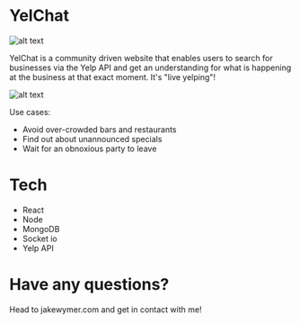 # YelChat

![alt text](https://s15.postimg.cc/6hnl3hfpn/Screen_Shot_2018-08-03_at_12.10.52_PM.png "Home page screenshot")

YelChat is a community driven website that enables users to search for businesses via the Yelp API and get an understanding for what is happening at the business at that exact moment. It's "live yelping"!

![alt text](https://s19.postimg.cc/emb0d46gj/Screen_Shot_2018-08-03_at_12.14.08_PM.png "Chat screenshot")

Use cases:
  - Avoid over-crowded bars and restaurants
  - Find out about unannounced specials
  - Wait for an obnoxious party to leave

# Tech

  - React
  - Node
  - MongoDB
  - Socket io
  - Yelp API

# Have any questions?
Head to jakewymer.com and get in contact with me!